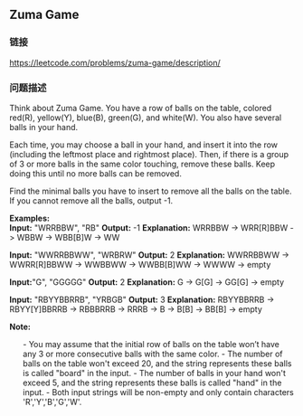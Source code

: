 ## Zuma Game  
### 链接  
https://leetcode.com/problems/zuma-game/description/  
### 问题描述
Think about Zuma Game. You have a row of balls on the table, colored red(R), yellow(Y), blue(B), green(G), and white(W). You also have several balls in your hand.


Each time, you may choose a ball in your hand, and insert it into the row (including the leftmost place and rightmost place). Then, if there is a group of 3 or more balls in the same color touching, remove these balls. Keep doing this until no more balls can be removed.


Find the minimal balls you have to insert to remove all the balls on the table. If you cannot remove all the balls, output -1.


**Examples:**<br />
**Input:** "WRRBBW", "RB"
**Output:** -1
**Explanation:** WRRBBW -> WRR[R]BBW -> WBBW -> WBB[B]W -> WW

**Input:** "WWRRBBWW", "WRBRW"
**Output:** 2
**Explanation:** WWRRBBWW -> WWRR[R]BBWW -> WWBBWW -> WWBB[B]WW -> WWWW -> empty

**Input:**"G", "GGGGG"
**Output:** 2
**Explanation:** G -> G[G] -> GG[G] -> empty 

**Input:** "RBYYBBRRB", "YRBGB"
**Output:** 3
**Explanation:** RBYYBBRRB -> RBYY[Y]BBRRB -> RBBBRRB -> RRRB -> B -> B[B] -> BB[B] -> empty 
</pre>


**Note:**<br>
<ol>
- You may assume that the initial row of balls on the table won’t have any 3 or more consecutive balls with the same color.
- The number of balls on the table won't exceed 20, and the string represents these balls is called "board" in the input.
- The number of balls in your hand won't exceed 5, and the string represents these balls is called "hand" in the input.
- Both input strings will be non-empty and only contain characters 'R','Y','B','G','W'.
</ol>

